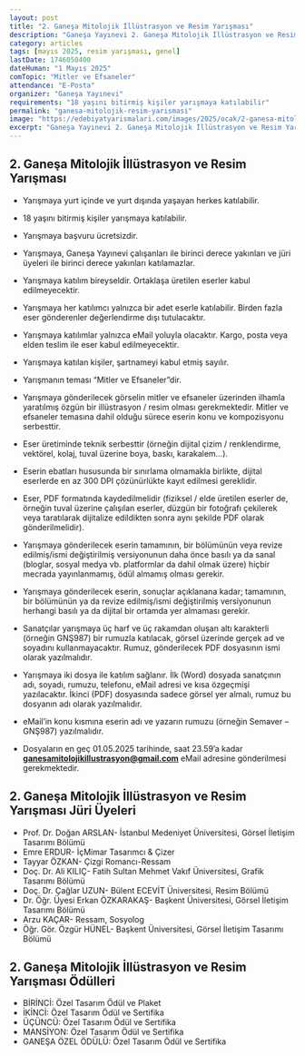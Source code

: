 ```yaml
---
layout: post
title: "2. Ganeşa Mitolojik İllüstrasyon ve Resim Yarışması"
description: "Ganeşa Yayınevi 2. Ganeşa Mitolojik İllüstrasyon ve Resim Yarışmasını duyurdu."
category: articles
tags: [mayıs 2025, resim yarışması, genel]
lastDate: 1746050400
dateHuman: "1 Mayıs 2025"
comTopic: "Mitler ve Efsaneler"
attendance: "E-Posta"
organizer: "Ganeşa Yayınevi"
requirements: "18 yaşını bitirmiş kişiler yarışmaya katılabilir"
permalink: "ganesa-mitolojik-resim-yarismasi"
image: "https://edebiyatyarismalari.com/images/2025/ocak/2-ganesa-mitolojik-resim-yarismasi.jpg"
excerpt: "Ganeşa Yayınevi 2. Ganeşa Mitolojik İllüstrasyon ve Resim Yarışmasını duyurdu."
---
```


## 2. Ganeşa Mitolojik İllüstrasyon ve Resim Yarışması

- Yarışmaya yurt içinde ve yurt dışında yaşayan herkes katılabilir.
- 18 yaşını bitirmiş kişiler yarışmaya katılabilir.
- Yarışmaya başvuru ücretsizdir.
- Yarışmaya, Ganeşa Yayınevi çalışanları ile birinci derece yakınları ve jüri üyeleri ile birinci derece yakınları katılamazlar.
- Yarışmaya katılım bireyseldir. Ortaklaşa üretilen eserler kabul edilmeyecektir.
- Yarışmaya her katılımcı yalnızca bir adet eserle katılabilir. Birden fazla eser gönderenler değerlendirme dışı tutulacaktır.
- Yarışmaya katılımlar yalnızca eMail yoluyla olacaktır. Kargo, posta veya elden teslim ile eser kabul edilmeyecektir.
- Yarışmaya katılan kişiler, şartnameyi kabul etmiş sayılır.

- Yarışmanın teması “Mitler ve Efsaneler”dir.
- Yarışmaya gönderilecek görselin mitler ve efsaneler üzerinden ilhamla yaratılmış özgün bir illüstrasyon / resim olması gerekmektedir. Mitler ve efsaneler temasına dahil olduğu sürece eserin konu ve kompozisyonu serbesttir.
- Eser üretiminde teknik serbesttir (örneğin dijital çizim / renklendirme, vektörel, kolaj, tuval üzerine boya, baskı, karakalem…).
- Eserin ebatları hususunda bir sınırlama olmamakla birlikte, dijital eserlerde en az 300 DPI çözünürlükte kayıt edilmesi gereklidir.
- Eser, PDF formatında kaydedilmelidir (fiziksel / elde üretilen eserler de, örneğin tuval üzerine çalışılan eserler, düzgün bir fotoğrafı çekilerek veya taratılarak dijitalize edildikten sonra aynı şekilde PDF olarak gönderilmelidir).
- Yarışmaya gönderilecek eserin tamamının, bir bölümünün veya revize edilmiş/ismi değiştirilmiş versiyonunun daha önce basılı ya da sanal (bloglar, sosyal medya vb. platformlar da dahil olmak üzere) hiçbir mecrada yayınlanmamış, ödül almamış olması gerekir.
- Yarışmaya gönderilecek eserin, sonuçlar açıklanana kadar; tamamının, bir bölümünün ya da revize edilmiş/ismi değiştirilmiş versiyonunun herhangi basılı ya da dijital bir ortamda yer almaması gerekir.

- Sanatçılar yarışmaya üç harf ve üç rakamdan oluşan altı karakterli (örneğin GNŞ987) bir rumuzla katılacak, görsel üzerinde gerçek ad ve soyadını kullanmayacaktır. Rumuz, gönderilecek PDF dosyasının ismi olarak yazılmalıdır.
- Yarışmaya iki dosya ile katılım sağlanır. İlk (Word) dosyada sanatçının adı, soyadı, rumuzu, telefonu, eMail adresi ve kısa özgeçmişi yazılacaktır. İkinci (PDF) dosyasında sadece görsel yer almalı, rumuz bu dosyanın adı olarak yazılmalıdır.
- eMail’in konu kısmına eserin adı ve yazarın rumuzu (örneğin Semaver – GNŞ987) yazılmalıdır.
- Dosyaların en geç 01.05.2025 tarihinde, saat 23.59’a kadar **ganesamitolojikillustrasyon@gmail.com** eMail adresine gönderilmesi gerekmektedir.

## 2. Ganeşa Mitolojik İllüstrasyon ve Resim Yarışması Jüri Üyeleri

- Prof. Dr. Doğan ARSLAN- İstanbul Medeniyet Üniversitesi, Görsel İletişim Tasarımı Bölümü
- Emre ERDUR- İçMimar Tasarımcı & Çizer
- Tayyar ÖZKAN- Çizgi Romancı-Ressam
- Doç. Dr. Ali KILIÇ- Fatih Sultan Mehmet Vakıf Üniversitesi, Grafik Tasarımı Bölümü
- Doç. Dr. Çağlar UZUN- Bülent ECEVİT Üniversitesi, Resim Bölümü
- Dr. Öğr. Üyesi Erkan ÖZKARAKAŞ- Başkent Üniversitesi, Görsel İletişim Tasarımı Bölümü
- Arzu KAÇAR- Ressam, Sosyolog
- Öğr. Gör. Özgür HÜNEL- Başkent Üniversitesi, Görsel İletişim Tasarımı Bölümü

## 2. Ganeşa Mitolojik İllüstrasyon ve Resim Yarışması Ödülleri

- BİRİNCİ: Özel Tasarım Ödül ve Plaket
- İKİNCİ: Özel Tasarım Ödül ve Sertifika
- ÜÇÜNCÜ: Özel Tasarım Ödül ve Sertifika
- MANSİYON: Özel Tasarım Ödül ve Sertifika
- GANEŞA ÖZEL ÖDÜLÜ: Özel Tasarım Ödül ve Sertifika
